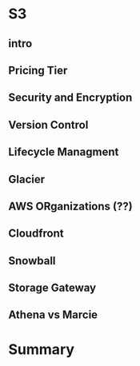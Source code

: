 # S3

## intro

## Pricing Tier

## Security and Encryption

## Version Control

## Lifecycle Managment

## Glacier

## AWS ORganizations (??)

## Cloudfront

## Snowball

## Storage Gateway

## Athena vs Marcie

# Summary

